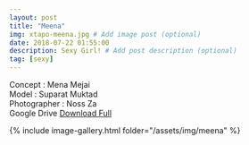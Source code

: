 ```yaml
---
layout: post
title: "Meena"
img: xtapo-meena.jpg # Add image post (optional)
date: 2018-07-22 01:55:00
description: Sexy Girl! # Add post description (optional)
tag: [sexy]
---
```

Concept : Mena Mejai  
Model : Suparat Muktad  
Photographer : Noss Za  
Google Drive [Download Full](http://gestyy.com/e0KwTr)                

{% include image-gallery.html folder="/assets/img/meena" %}
